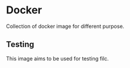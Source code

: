 # Docker

Collection of docker image for different purpose.

## Testing

This image aims to be used for testing filc.
